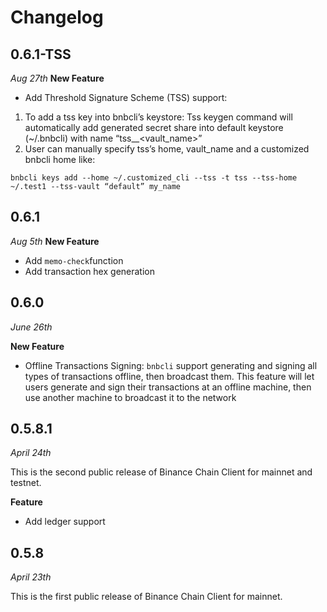 # Changelog

## 0.6.1-TSS
*Aug 27th*
 **New Feature**
* Add Threshold Signature Scheme (TSS) support:
1. To add a tss key into bnbcli’s keystore:
Tss keygen command will automatically add generated secret share into default keystore (~/.bnbcli) with name “tss_<moniker>_<vault_name>”
2. User can manually specify tss’s home, vault_name and a customized bnbcli home like:
```
bnbcli keys add --home ~/.customized_cli --tss -t tss --tss-home ~/.test1 --tss-vault “default” my_name
```



## 0.6.1
*Aug 5th*
 **New Feature**
* Add `memo-check`function
* Add transaction hex generation

## 0.6.0

*June 26th*

**New Feature**
* Offline Transactions Signing: `bnbcli` support generating and signing all types of transactions offline, then broadcast them. This feature will let users generate and sign their transactions at an offline machine, then use another machine to broadcast it to the network

## 0.5.8.1

*April 24th*

This is the second public release of Binance Chain Client for mainnet and testnet.


**Feature**
* Add ledger support

## 0.5.8

*April 23th*

This is the first public release of Binance Chain Client for mainnet.